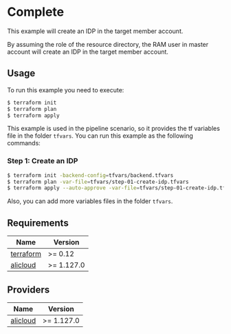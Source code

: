 # Complete
This example will create an IDP in the target member account.

By assuming the role of the resource directory, the RAM user in master account will create an IDP in the target member account.

## Usage
To run this example you need to execute:

```bash
$ terraform init
$ terraform plan
$ terraform apply
```

This example is used in the pipeline scenario, so it provides the tf variables file in the folder `tfvars`.
You can run this example as the following commands:

### Step 1: Create an IDP

```bash
$ terraform init -backend-config=tfvars/backend.tfvars
$ terraform plan -var-file=tfvars/step-01-create-idp.tfvars
$ terraform apply --auto-approve -var-file=tfvars/step-01-create-idp.tfvars
```

Also, you can add more variables files in the folder `tfvars`.

<!-- BEGINNING OF PRE-COMMIT-TERRAFORM DOCS HOOK -->
## Requirements

| Name | Version    |
|------|------------|
| <a name="requirement_terraform"></a> [terraform](#requirement\_terraform) | >= 0.12    |
| <a name="requirement_alicloud"></a> [alicloud](#requirement\_alicloud) | >= 1.127.0 |

## Providers

| Name | Version    |
|------|------------|
| <a name="provider_alicloud"></a> [alicloud](#provider\_alicloud) | >= 1.127.0 |